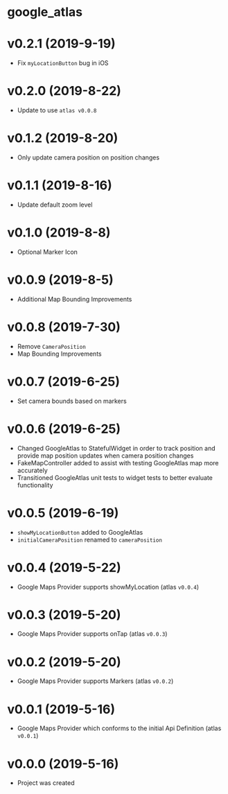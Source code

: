 # google_atlas

# v0.2.1 (2019-9-19)

- Fix `myLocationButton` bug in iOS

# v0.2.0 (2019-8-22)

- Update to use `atlas v0.0.8`

# v0.1.2 (2019-8-20)

- Only update camera position on position changes

# v0.1.1 (2019-8-16)

- Update default zoom level

# v0.1.0 (2019-8-8)

- Optional Marker Icon

# v0.0.9 (2019-8-5)

- Additional Map Bounding Improvements

# v0.0.8 (2019-7-30)

- Remove `CameraPosition`
- Map Bounding Improvements

# v0.0.7 (2019-6-25)

- Set camera bounds based on markers

# v0.0.6 (2019-6-25)

- Changed GoogleAtlas to StatefulWidget in order to track position and provide map position updates when camera position changes
- FakeMapController added to assist with testing GoogleAtlas map more accurately
- Transitioned GoogleAtlas unit tests to widget tests to better evaluate functionality

# v0.0.5 (2019-6-19)

- `showMyLocationButton` added to GoogleAtlas
- `initialCameraPosition` renamed to `cameraPosition`

# v0.0.4 (2019-5-22)

- Google Maps Provider supports showMyLocation (atlas `v0.0.4`)

# v0.0.3 (2019-5-20)

- Google Maps Provider supports onTap (atlas `v0.0.3`)

# v0.0.2 (2019-5-20)

- Google Maps Provider supports Markers (atlas `v0.0.2`)

# v0.0.1 (2019-5-16)

- Google Maps Provider which conforms to the initial Api Definition (atlas `v0.0.1`)

# v0.0.0 (2019-5-16)

- Project was created
